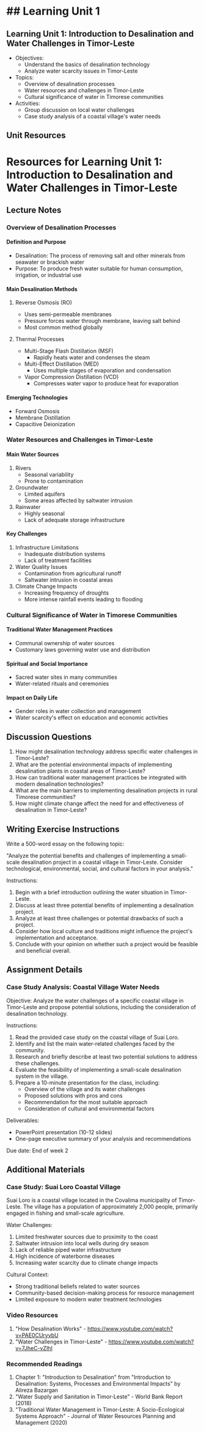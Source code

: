 # ## Learning Unit 1

## Learning Unit 1: Introduction to Desalination and Water Challenges in Timor-Leste
- Objectives:
  * Understand the basics of desalination technology
  * Analyze water scarcity issues in Timor-Leste
- Topics:
  * Overview of desalination processes
  * Water resources and challenges in Timor-Leste
  * Cultural significance of water in Timorese communities
- Activities:
  * Group discussion on local water challenges
  * Case study analysis of a coastal village's water needs

## Unit Resources

# Resources for Learning Unit 1: Introduction to Desalination and Water Challenges in Timor-Leste

## Lecture Notes

### Overview of Desalination Processes

#### Definition and Purpose
- Desalination: The process of removing salt and other minerals from seawater or brackish water
- Purpose: To produce fresh water suitable for human consumption, irrigation, or industrial use

#### Main Desalination Methods
1. Reverse Osmosis (RO)
   - Uses semi-permeable membranes
   - Pressure forces water through membrane, leaving salt behind
   - Most common method globally

2. Thermal Processes
   - Multi-Stage Flash Distillation (MSF)
     - Rapidly heats water and condenses the steam
   - Multi-Effect Distillation (MED)
     - Uses multiple stages of evaporation and condensation
   - Vapor Compression Distillation (VCD)
     - Compresses water vapor to produce heat for evaporation

#### Emerging Technologies
- Forward Osmosis
- Membrane Distillation
- Capacitive Deionization

### Water Resources and Challenges in Timor-Leste

#### Main Water Sources
1. Rivers
   - Seasonal variability
   - Prone to contamination
2. Groundwater
   - Limited aquifers
   - Some areas affected by saltwater intrusion
3. Rainwater
   - Highly seasonal
   - Lack of adequate storage infrastructure

#### Key Challenges
1. Infrastructure Limitations
   - Inadequate distribution systems
   - Lack of treatment facilities
2. Water Quality Issues
   - Contamination from agricultural runoff
   - Saltwater intrusion in coastal areas
3. Climate Change Impacts
   - Increasing frequency of droughts
   - More intense rainfall events leading to flooding

### Cultural Significance of Water in Timorese Communities

#### Traditional Water Management Practices
- Communal ownership of water sources
- Customary laws governing water use and distribution

#### Spiritual and Social Importance
- Sacred water sites in many communities
- Water-related rituals and ceremonies

#### Impact on Daily Life
- Gender roles in water collection and management
- Water scarcity's effect on education and economic activities

## Discussion Questions

1. How might desalination technology address specific water challenges in Timor-Leste?
2. What are the potential environmental impacts of implementing desalination plants in coastal areas of Timor-Leste?
3. How can traditional water management practices be integrated with modern desalination technologies?
4. What are the main barriers to implementing desalination projects in rural Timorese communities?
5. How might climate change affect the need for and effectiveness of desalination in Timor-Leste?

## Writing Exercise Instructions

Write a 500-word essay on the following topic:

"Analyze the potential benefits and challenges of implementing a small-scale desalination project in a coastal village in Timor-Leste. Consider technological, environmental, social, and cultural factors in your analysis."

Instructions:
1. Begin with a brief introduction outlining the water situation in Timor-Leste.
2. Discuss at least three potential benefits of implementing a desalination project.
3. Analyze at least three challenges or potential drawbacks of such a project.
4. Consider how local culture and traditions might influence the project's implementation and acceptance.
5. Conclude with your opinion on whether such a project would be feasible and beneficial overall.

## Assignment Details

### Case Study Analysis: Coastal Village Water Needs

Objective: Analyze the water challenges of a specific coastal village in Timor-Leste and propose potential solutions, including the consideration of desalination technology.

Instructions:
1. Read the provided case study on the coastal village of Suai Loro.
2. Identify and list the main water-related challenges faced by the community.
3. Research and briefly describe at least two potential solutions to address these challenges.
4. Evaluate the feasibility of implementing a small-scale desalination system in the village.
5. Prepare a 10-minute presentation for the class, including:
   - Overview of the village and its water challenges
   - Proposed solutions with pros and cons
   - Recommendation for the most suitable approach
   - Consideration of cultural and environmental factors

Deliverables:
- PowerPoint presentation (10-12 slides)
- One-page executive summary of your analysis and recommendations

Due date: End of week 2

## Additional Materials

### Case Study: Suai Loro Coastal Village

Suai Loro is a coastal village located in the Covalima municipality of Timor-Leste. The village has a population of approximately 2,000 people, primarily engaged in fishing and small-scale agriculture.

Water Challenges:
1. Limited freshwater sources due to proximity to the coast
2. Saltwater intrusion into local wells during dry season
3. Lack of reliable piped water infrastructure
4. High incidence of waterborne diseases
5. Increasing water scarcity due to climate change impacts

Cultural Context:
- Strong traditional beliefs related to water sources
- Community-based decision-making process for resource management
- Limited exposure to modern water treatment technologies

### Video Resources

1. "How Desalination Works" - https://www.youtube.com/watch?v=PAE0CUryvbU
2. "Water Challenges in Timor-Leste" - https://www.youtube.com/watch?v=7JheC-vZIhI

### Recommended Readings

1. Chapter 1: "Introduction to Desalination" from "Introduction to Desalination: Systems, Processes and Environmental Impacts" by Alireza Bazargan
2. "Water Supply and Sanitation in Timor-Leste" - World Bank Report (2018)
3. "Traditional Water Management in Timor-Leste: A Socio-Ecological Systems Approach" - Journal of Water Resources Planning and Management (2020)